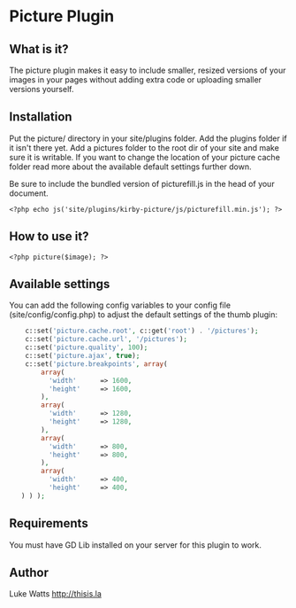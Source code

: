 # Picture Plugin

## What is it?

The picture plugin makes it easy to include smaller, resized versions of your images in your pages without adding extra code or uploading smaller versions yourself. 

## Installation 

Put the picture/ directory in your site/plugins folder. Add the plugins folder if it isn't there yet. Add a pictures folder to the root dir of your site and make sure it is writable. If you want to change the location of your picture cache folder read more about the available default settings further down. 

Be sure to include the bundled version of picturefill.js in the head of your document.

	<?php echo js('site/plugins/kirby-picture/js/picturefill.min.js'); ?>

## How to use it?

	<?php picture($image); ?>

## Available settings

You can add the following config variables to your config file (site/config/config.php) to adjust the default settings of the thumb plugin:

```php
    c::set('picture.cache.root', c::get('root') . '/pictures');
    c::set('picture.cache.url', '/pictures');
    c::set('picture.quality', 100);
    c::set('picture.ajax', true);
    c::set('picture.breakpoints', array(
	    array(
	      'width'      => 1600,
	      'height'     => 1600,
	    ),
	    array(
	      'width'      => 1280,
	      'height'     => 1280,
	    ),
	    array(
	      'width'      => 800,
	      'height'     => 800,
	    ),
	    array(
	      'width'      => 400,
	      'height'     => 400,
   ) ) );
```


## Requirements

You must have GD Lib installed on your server for this plugin to work. 
	    
## Author
Luke Watts
<http://thisis.la>
